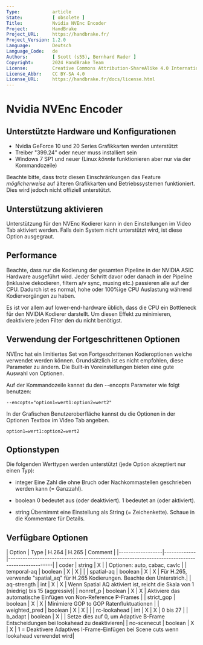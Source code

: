 ```yaml
---
Type:            article
State:           [ obsolete ]
Title:           Nvidia NVEnc Encoder
Project:         HandBrake
Project_URL:     https://handbrake.fr/
Project_Version: 1.2.0
Language:        Deutsch
Language_Code:   de
Authors:         [ Scott (s55), Bernhard Rader ]
Copyright:       2024 HandBrake Team
License:         Creative Commons Attribution-ShareAlike 4.0 International
License_Abbr:    CC BY-SA 4.0
License_URL:     https://handbrake.fr/docs/license.html
---
```


Nvidia NVEnc Encoder
==========================

Unterstützte Hardware und Konfigurationen
--------------
- Nvidia GeForce 10 und 20 Series Grafikkarten werden unterstützt
- Treiber "399.24" oder neuer muss installiert sein
- Windows 7 SP1 und neuer (Linux *könnte* funktionieren aber nur via der Kommandozeile)

Beachte bitte, dass trotz diesen Einschränkungen das Feature *möglicherweise* auf älteren Grafikkarten und Betriebssystemen funktioniert. Dies wird jedoch nicht offiziell unterstützt.


Unterstützung aktivieren
--------------
Unterstützung für den NVEnc Kodierer kann in den Einstellungen im Video Tab aktiviert werden. Falls dein System nicht unterstützt wird, ist diese Option ausgegraut.


Performance
--------------
Beachte, dass nur die Kodierung der gesamten Pipeline in der NVIDIA ASIC Hardware ausgeführt wird.
Jeder Schritt davor oder danach in der Pipeline (inklusive dekodieren, filtern a/v sync, muxing etc.) passieren alle auf der CPU. Dadurch ist es normal, hohe oder 100%ige CPU Auslastung während Kodiervorgängen zu haben.

Es ist vor allem auf lower-end-hardware üblich, dass die CPU ein Bottleneck für den NVIDIA Kodierer darstellt. Um diesen Effekt zu minimieren, deaktiviere jeden Filter den du nicht benötigst.


Verwendung der Fortgeschrittenen Optionen
--------------
NVEnc hat ein limitiertes Set von Fortgeschrittenen Kodieroptionen welche verwendet werden können. Grundsätzlich ist es nicht empfohlen, diese Parameter zu ändern. Die Built-in Voreinstellungen bieten eine gute Auswahl von Optionen.

Auf der Kommandozeile kannst du den --encopts Parameter wie folgt benutzen:

    --encopts="option1=wert1:option2=wert2"

In der Grafischen Benutzeroberfläche kannst du die Optionen in der Optionen Textbox im Video Tab angeben.

    option1=wert1:option2=wert2

Optionstypen
--------------
Die folgenden Werttypen werden unterstützt (jede Option akzeptiert nur einen Typ):

- integer
  Eine Zahl die ohne Bruch oder Nachkommastellen geschrieben werden kann (= Ganzzahl).

- boolean
  0 bedeutet aus (oder deaktiviert).
  1 bedeutet an (oder aktiviert).
 
- string
  Übernimmt eine Einstellung als String (= Zeichenkette). Schaue in die Kommentare für Details.

  
Verfügbare Optionen
--------------

| Option           | Type        | H.264 | H.265 | Comment                                                                        |
|------------------|-------------|------------------------------------------------------------------------------------------------|
| coder            | string      |   X   |       | Optionen: auto, cabac, cavlc                                                   |
| temporal-aq      | boolean     |   X   |   X   |                                                                                |
| spatial-aq       | boolean     |   X   |   X   | Für H.265, verwende "spatial_aq" für H.265 Kodierungen. Beachte den Unterstrich.|
| aq-strength      | int         |   X   |   X   | Wenn Spatial AQ aktiviert ist, reicht die Skala von 1 (niedrig) bis 15 (aggressiv)|
| nonref_p         | boolean     |   X   |   X   | Aktiviere das automatische Einfügen von Non-Reference P-Frames                 |
| strict_gop       | boolean     |   X   |   X   | Minimiere GOP to GOP Ratenfluktuationen                                        |
| weighted_pred    | boolean     |   X   |   X   |                                                                                |
| rc-lookahead     | int         |   X   |   X   | 0 bis 27                                                                       |
| b_adapt          | boolean     |   X   |       | Setze dies auf 0, um Adaptive B-Frame Entscheidungen bei lookahead zu deaktivieren|
| no-scenecut      | boolean     |   X   |   X   | 1 = Deaktivere Adaptives I-Frame-Einfügen bei Scene cuts wenn lookahead verwendet wird|



